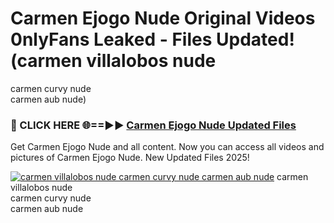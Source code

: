 # Carmen Ejogo Nude Original Videos 0nlyFans Leaked - Files Updated! (carmen villalobos nude<br>
carmen curvy nude<br>
carmen aub nude)

<h3>🔴 CLICK HERE 🌐==►► <a href="https://tinyurl.com/2p9ay9w9" rel="nofollow">Carmen Ejogo Nude Updated Files</a></h3>

Get Carmen Ejogo Nude and all content. Now you can access all videos and pictures of Carmen Ejogo Nude. New Updated Files 2025!

[![carmen villalobos nude<br>
carmen curvy nude<br>
carmen aub nude](https://i.imgur.com/KQgVmj3.gif)](https://tinyurl.com/2p9ay9w9)
carmen villalobos nude<br>
carmen curvy nude<br>
carmen aub nude